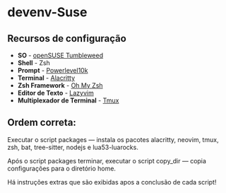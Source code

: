 # devenv-Suse
## Recursos de configuração
- **SO** - [openSUSE Tumbleweed ](https://get.opensuse.org/tumbleweed/#download)
- **Shell** - Zsh
- **Prompt** - [Powerlevel10k](https://github.com/romkatv/powerlevel10k)
- **Terminal** - [Alacritty](https://github.com/alacritty/alacritty)
- **Zsh Framework** - [Oh My Zsh](https://ohmyz.sh/)
- **Editor de Texto** - [Lazyvim](https://www.lazyvim.org/)
- **Multiplexador de Terminal** - [Tmux](https://github.com/tmux)

## Ordem correta:

Executar o script packages — instala os pacotes alacritty, neovim, tmux, zsh, bat, tree-sitter, nodejs e lua53-luarocks.

Após o script packages terminar, executar o script copy_dir — copia configurações para o diretório home.

Há instruções extras que são exibidas apos a conclusão de cada script!
